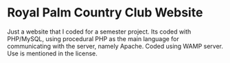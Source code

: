 #  Royal Palm Country Club Website
Just a website that I coded for a semester project.
Its coded with PHP/MySQL, using procedural PHP as the main language for communicating with the server, namely Apache. 
Coded using WAMP server. Use is mentioned in the license.
